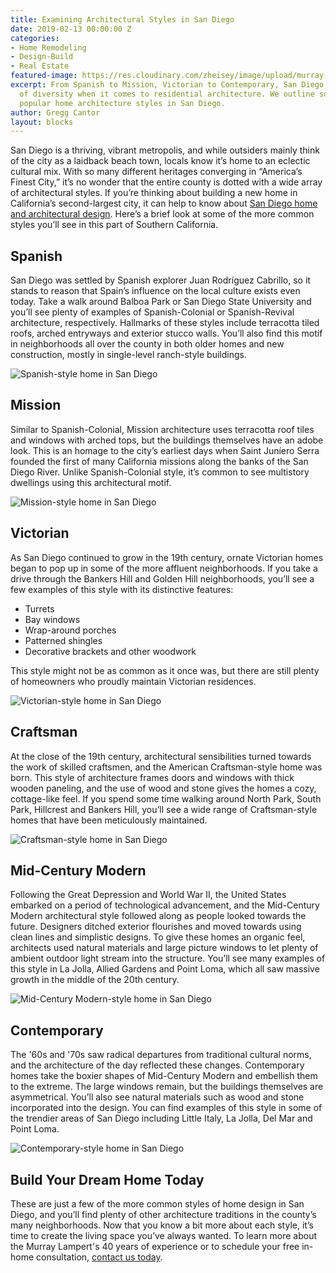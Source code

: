 ```yaml
---
title: Examining Architectural Styles in San Diego
date: 2019-02-13 00:00:00 Z
categories:
- Home Remodeling
- Design-Build
- Real Estate
featured-image: https://res.cloudinary.com/zheisey/image/upload/murray-lampert/fischer/fischer-1278-seacoast-dr-exterior-22.jpg
excerpt: From Spanish to Mission, Victorian to Contemporary, San Diego offers up plenty
  of diversity when it comes to residential architecture. We outline some of the more
  popular home architecture styles in San Diego.
author: Gregg Cantor
layout: blocks
---
```


San Diego is a thriving, vibrant metropolis, and while outsiders mainly think of the city as a laidback beach town, locals know it’s home to an eclectic cultural mix. With so many different heritages converging in “America’s Finest City,” it’s no wonder that the entire county is dotted with a wide array of architectural styles. If you’re thinking about building a new home in California’s second-largest city, it can help to know about [San Diego home and architectural design](/san-diego-architectural-design-services). Here’s a brief look at some of the more common styles you’ll see in this part of Southern California.

## Spanish

San Diego was settled by Spanish explorer Juan Rodríguez Cabrillo, so it stands to reason that Spain’s influence on the local culture exists even today. Take a walk around Balboa Park or San Diego State University and you’ll see plenty of examples of Spanish-Colonial or Spanish-Revival architecture, respectively. Hallmarks of these styles include terracotta tiled roofs, arched entryways and exterior stucco walls. You’ll also find this motif in neighborhoods all over the county in both older homes and new construction, mostly in single-level ranch-style buildings.

![Spanish-style home in San Diego](https://timesofsandiego.com/wp-content/uploads/2016/11/Spanish-Eclectic.jpg)

## Mission

Similar to Spanish-Colonial, Mission architecture uses terracotta roof tiles and windows with arched tops, but the buildings themselves have an adobe look. This is an homage to the city’s earliest days when Saint Juníero Serra founded the first of many California missions along the banks of the San Diego River. Unlike Spanish-Colonial style, it’s common to see multistory dwellings using this architectural motif.

![Mission-style home in San Diego](https://sduptownnews.com/wp-content/uploads/2015/09/hometourpicweb.jpg)

## Victorian

As San Diego continued to grow in the 19th century, ornate Victorian homes began to pop up in some of the more affluent neighborhoods. If you take a drive through the Bankers Hill and Golden Hill neighborhoods, you’ll see a few examples of this style with its distinctive features:

- Turrets
- Bay windows
- Wrap-around porches
- Patterned shingles
- Decorative brackets and other woodwork

This style might not be as common as it once was, but there are still plenty of homeowners who proudly maintain Victorian residences.

![Victorian-style home in San Diego](http://visitnationalcity.com/wp-content/uploads/2012/07/San-Diego-History-National-City-Victorian-Home.png)

## Craftsman

At the close of the 19th century, architectural sensibilities turned towards the work of skilled craftsmen, and the American Craftsman-style home was born. This style of architecture frames doors and windows with thick wooden paneling, and the use of wood and stone gives the homes a cozy, cottage-like feel. If you spend some time walking around North Park, South Park, Hillcrest and Bankers Hill, you’ll see a wide range of Craftsman-style homes that have been meticulously maintained.

![Craftsman-style home in San Diego](/uploads/berry-historical-exterior-1.jpg)

## Mid-Century Modern

Following the Great Depression and World War II, the United States embarked on a period of technological advancement, and the Mid-Century Modern architectural style followed along as people looked towards the future. Designers ditched exterior flourishes and moved towards using clean lines and simplistic designs. To give these homes an organic feel, architects used natural materials and large picture windows to let plenty of ambient outdoor light stream into the structure. You’ll see many examples of this style in La Jolla, Allied Gardens and Point Loma, which all saw massive growth in the middle of the 20th century.

![Mid-Century Modern-style home in San Diego](https://res.cloudinary.com/zheisey/image/upload/c_fill,h_700,w_1000/murray-lampert/mceachern/mceachern-kitchen-after-6.jpg)

## Contemporary

The '60s and '70s saw radical departures from traditional cultural norms, and the architecture of the day reflected these changes. Contemporary homes take the boxier shapes of Mid-Century Modern and embellish them to the extreme. The large windows remain, but the buildings themselves are asymmetrical. You’ll also see natural materials such as wood and stone incorporated into the design. You can find examples of this style in some of the trendier areas of San Diego including Little Italy, La Jolla, Del Mar and Point Loma.

![Contemporary-style home in San Diego](/uploads/wise-living-room-after-1.jpg)

## Build Your Dream Home Today

These are just a few of the more common styles of home design in San Diego, and you’ll find plenty of other architecture traditions in the county’s many neighborhoods. Now that you know a bit more about each style, it’s time to create the living space you’ve always wanted. To learn more about the Murray Lampert's 40 years of experience or to schedule your free in-home consultation, [contact us today](#quick-contact).
